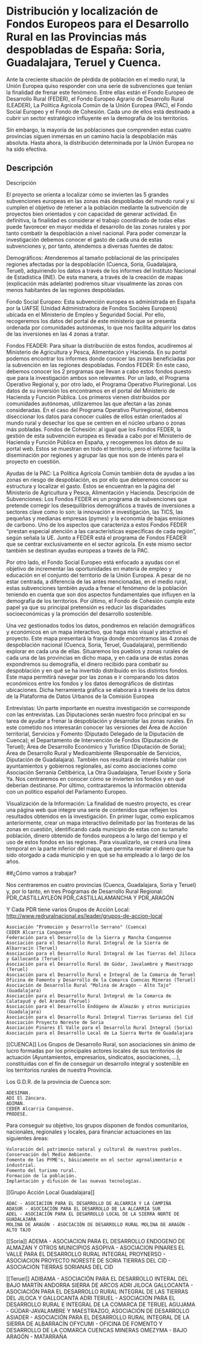 # Distribución y localización de Fondos Europeos para el Desarrollo Rural en las Provincias más despobladas de España: Soria, Guadalajara, Teruel y Cuenca.

Ante la creciente situación de pérdida de población en el medio rural, la Unión Europea quiso
responder con una serie de subvenciones que tenían la finalidad de frenar este fenómeno. Entre ellas
están el Fondo  Europeo de Desarrollo Rural (FEDER), el Fondo Europeo Agrario de Desarrollo Rural
(LEADER), La Política Agrícola Común de la Unión Europea (PAC), el  Fondo Social Europeo y el Fondo
de Cohesión. Cada uno de ellos está destinado a cubrir un sector estratégico influyente en la
demografía de los territorios.

Sin embargo, la mayoría de las poblaciones que comprenden estas cuatro provincias siguen inmersas en
un camino hacia la despoblación más absoluta. Hasta ahora, la distribución determinada por la Unión
Europea no ha sido efectiva.

## Descripción

Descripción

El proyecto se orienta a localizar cómo se invierten las 5 grandes subvenciones europeas en  las
zonas más despobladas del mundo rural y si cumplen el objetivo de retener a la población mediante la
subvención de proyectos bien orientados y con capacidad de generar actividad. En definitiva, la
finalidad es considerar el trabajo coordinado de todas ellas puede favorecer en mayor medida el
desarrollo de las zonas rurales y por tanto combatir la despoblación a nivel nacional. Para poder
comenzar la investigación debemos conocer el gasto de cada una de estas subvenciones y, por tanto,
atendemos a diversas fuentes de datos: 

Demográficos: Atenderemos al tamaño poblacional de las principales regiones afectadas por la
despoblación (Cuenca, Soria, Guadalajara, Teruel), adquiriendo los datos a través de los informes
del Instituto Nacional de Estadística (INE). De esta manera, a través de la creación de mapas
(explicación más adelante) podremos situar visualmente las zonas con menos habitantes de las
regiones despobladas. 

Fondo Social Europeo: Esta subvención europea es administrada en España por la UAFSE (Unidad
Administradora de Fondos Sociales Europeos) ubicada en el Ministerio de Empleo y Seguridad Social.
Por ello, recogeremos los datos del portal de este ministerio que se presenta ordenada por
comunidades autónomas, lo que nos facilita adquirir los datos de las inversiones en las 4 zonas a
tratar. 

Fondos FEADER: Para situar la distribución de estos fondos, acudiremos al Ministerio de Agricultura
y Pesca, Alimentación y Hacienda. En su portal podemos encontrar los informes donde conocer las
zonas beneficiadas por la subvención en las regiones despobladas. 
Fondos FEDER: En este caso, debemos conocer los 2 programas que llevan a cabo estos fondos puesto
que para la investigación ambos son relevantes. Por un lado, el Programa Operativo Regional y, por
otro lado, el Programa Operativo Pluriregional. Los datos de su inversión los encontramos en el
portal del Ministerio de Hacienda y Función Pública. Los primeros vienen distribuidos por
comunidades autónomas, utilizaremos las que afectan a las zonas consideradas. En el caso del
Programa Operativo Pluriregional, debemos diseccionar los datos para conocer cuáles de ellos están
orientados al mundo rural y desechar los que se centren en el núcleo urbano o zonas más pobladas. 
Fondos de Cohesión: al igual que los Fondos FEDER, la gestión de esta subvención europea es llevada
a cabo por el Ministerio de Hacienda y Función Pública en España, y recogeremos los datos de su
portal web. Estos se muestran en todo el territorio, pero el informe facilita la diseminación por
regiones y agrupar las que nos son de interés para el proyecto en cuestión. 

Ayudas de la PAC: La Política Agrícola Común también dota de ayudas a las zonas en riesgo de
despoblación, es por ello que deberemos conocer su estructura y localizar el gasto. Estos se
encuentran en la página del Ministerio de Agricultura y Pesca, Alimentación y Hacienda. 
Descripción de Subvenciones: Los Fondos FEDER es un programa de subvenciones que pretende corregir
los desequilibrios demográficos a través de inversiones a sectores clave como lo son: la innovación
e investigación, las TICS, las pequeñas y medianas empresas (pymes) y la economía de bajas emisiones
de carbono. Uno de los aspectos que caracteriza a estos Fondos FEDER “prestan especial atención a
las características específicas de cada región”, según señala la UE. Junto a FEDER está el programa
de Fondos FEADER que se centrar exclusivamente en el sector agrícola. En este mismo sector también
se destinan ayudas europeas a través de la PAC.

Por otro lado, el Fondo Social Europeo está enfocado a ayudas con el objetivo de incrementar las
oportunidades en materia de empleo  y educación en el conjunto del territorio de la Unión Europea. A
pesar de no estar centrada, a diferencia de las antes mencionadas, en el medio rural, estas
subvenciones  también ayuda a frenar el fenómeno de la población teniendo en cuenta que son dos
aspectos fundamentales que influyen en la demografía de los territorios. Por último, el Fondo de
Cohesión cumple este papel ya que su principal pretensión es reducir las disparidades
socioeconómicas y la promoción del desarrollo sostenible.

Una vez gestionados todos los datos, pondremos en relación demográficos y económicos en un mapa
interactivo, que haga más visual y atractivo el proyecto. Este mapa presentará la franja donde
encontramos las 4 zonas de despoblación nacional (Cuenca, Soria, Teruel, Guadalajara), permitiendo
explorar en cada una de ellas. Situaremos los pueblos y zonas rurales de cada una de las provincias
en dicho mapa, y en cada una de estas zonas expondremos su demografía, el dinero recibido para
combatir su despoblación y en qué se ha invertido distribuido en los distintos fondos. Este mapa
permitirá navegar por las zonas e ir comparando los datos económicos entre los fondos y los datos
demográficos de distintas ubicaciones.  Dicha herramienta gráfica se elaborará a través de los datos
de la Plataforma de Datos Urbanos de la Comisión Europea

Entrevistas: Un parte importante en nuestra investigación se corresponde con las entrevistas. Las
Diputaciones serán nuestro foco principal en su tarea de ayudar a frenar la despoblación y
desarrollar las zonas rurales. En este cometido nos interesarán conocer las versiones del Área de
Acción territorial, Servicios y Fomento (Diputado Delegado de la Diputación de Cuenca); el
Departamento de Intervención de Fondos (Diputación de Teruel); Área de Desarrollo Económico y
Turístico (Diputación de Soria); Área de Desarrollo Rural y Medioambiente (Responsable de Servicios,
Diputación de Guadalajara). También nos resultará de interés hablar con ayuntamientos y gobiernos
regionales, así como asociaciones como Asociación Serranía Celtibérica, La Otra Guadalajara, Teruel
Existe y Soria Ya. Nos centraremos en conocer cómo se invierten los fondos y en qué deberían
destinarse. Por último, contrastaremos la información obtenida con un político español del
Parlamento Europeo.

Visualización de la Información: La finalidad de nuestro proyecto, es crear una página web que
integre una serie de contenidos que reflejen los resultados obtenidos en la investigación. En primer
lugar, como explicamos anteriormente, crear un mapa interactivo delimitado por las fronteras de las
zonas en cuestión, identificando cada municipio de estas con su tamaño población, dinero obtenido de
fondos europeos a lo largo del tiempo y el uso de estos fondos en las regiones. Para visualizarlo,
se creará una línea temporal en la parte inferior del mapa, que permita revelar el dinero que ha
sido otorgado a cada municipio y en qué se ha empleado a lo largo de los años.



##¿Cómo vamos a trabajar?

Nos centraremos en cuatro provincias (Cuenca, Guadalajara, Soria y Teruel) y, por lo tanto, en tres Programas de Desarrollo Rural Regional: PDR_CASTILLAYLEÓN PDR_CASTILLALAMANCHA Y PDR_ARAGÓN

Y Cada PDR tiene varios Grupos de Acción Local: 
http://www.redruralnacional.es/leader/grupos-de-accion-local

	Asociación "Promoción y Desarrollo Serrano" (Cuenca)
	CEDER Alcarria Conquense
	Federación para el Desarrollo de la Sierra y Mancha Conquense
	Asociación para el Desarrollo Rural Integral de la Sierra de Albarracín (Teruel)
	Asociación para el Desarrollo Rural Integral de las Tierras del Jiloca y Gallocanta (Teruel)
	Asociación para el Desarrollo Rural de Gúdar, Javalambre y Maestrazgo (Teruel)	
	Asociación para el Desarrollo Rural e Integral de la Comarca de Teruel 
	Oficina de Fomento y Desarrollo de la Comarca Cuencas Mineras (Teruel)
	Asociación de Desarrollo Rural "Molina de Aragón - Alto Tajo" (Guadalajara)
	Asociación para el Desarrollo Rural Integral de la Comarca de Calatayud y del Aranda (Teruel)
	Asociación para el Desarrollo Endógeno de Almazán y otros municipios (Guadalajara)
	Asociación para el Desarrollo Rural Integral Tierras Sorianas del Cid
	Asociación Proyecto Noreste de Soria
	Asociación Pinares El Valle para el Desarrollo Rural Integral (Soria)
	Asociación para el Desarrollo Local de La Sierra Norte de Guadalajara
	
	
[[CUENCA]]
Los Grupos de Desarrollo Rural, son asociaciones sin ánimo de lucro formadas por los principales actores locales de sus territorios de actuación (Ayuntamientos, empresarios, sindicatos, asociaciones, ...), constituidas con el fin de conseguir un desarrollo integral y sostenible en los territorios rurales de nuestra Provincia.

Los G.D.R. de la provincia de Cuenca son:

    ADESIMAN.
    ADI El Záncara.
    ADIMAN.
    CEDER Alcarria Conquense.
    PRODESE.

Para conseguir su objetivo, los grupos disponen de fondos comunitarios, nacionales, regionales y locales, para financiar actuaciones en las siguientes áreas:

    Valoración del patrimonio natural y cultural de nuestros pueblos.
    Conservación del Medio Ambiente.
    Fomento de las PYME's, básicamente en el sector agroalimentario e industrial.
    Fomento del turismo rural.
    Formación de la población.
    Implantación y difusión de las nuevas tecnologías.
    
[[Grupo Acción Local Guadalajara]]

    ADAC - ASOCIACIÓN PARA EL DESARROLLO DE ALCARRIA Y LA CAMPIÑA
    ADASUR - ASOCIACIÓN PARA EL DESARROLLO DE LA ALCARRIA SUR
    ADEL - ASOCIACIÓN PARA EL DESARROLLO LOCAL DE LA SIERRA NORTE DE GUADALAJARA
    MOLINA DE ARAGÓN - ASOCIACIÓN DE DESARROLLO RURAL MOLINA DE ARAGÓN - ALTO TAJO 
    
[[Soria]]
	ADEMA - ASOCIACION PARA EL DESARROLLO ENDOGENO DE ALMAZAN Y OTROS MUNICIPIOS 
	ASOPIVA - ASOCIACION PINARES EL VALLE PARA EL DESARROLLO RURAL INTEGRAL 
	PROYNERSO - ASOCIACION PROYECTO NORESTE DE SORIA 
	TIERRAS DEL CID - ASOCIACIÓN TIERRAS SORIANAS DEL CID 
	
[[Teruel]]
	ADIBAMA - ASOCIACIÓN PARA EL DESARROLLO INTERAL DEL BAJO MARTÍN ANDORRA SIERRA DE ARCOS 
	ADRI JILOCA GALLOCANTA - ASOCIACIÓN PARA EL DESARROLLO RURAL INTEGRAL DE LAS TIERRAS DEL JILOCA Y GALLOCANTA 
	ADRI TERUEL - ASOCIACIÓN PARA EL DESARROLLO RURAL E INTEGRAL DE LA COMARCA DE TERUEL 
	AGUJAMA - GÚDAR-JAVALAMBRE Y MAESTRAZGO, ASOCIACIÓN DE DESARROLLO 
	ASIADER - ASOCIACIÓN PARA EL DESARROLLO RURAL INTEGRAL DE LA SIERRA DE ALBARRACÍN 
	OFYCUMI - OFICINA DE FOMENTO Y DESARROLLO DE LA COMARCA CUENCAS MINERAS 
	OMEZYMA - BAJO ARAGÓN - MATARRAÑA 
	
	
	
	
	
	
	
	

